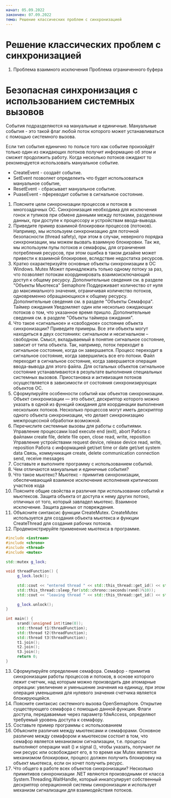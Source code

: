 ```yaml
---
начат: 05.09.2022
закончен: 07.09.2022
тема: Решение классических проблем с синхронизацией
---
```


# Решение классических проблем с синхронизацией
1) Проблема взаимного исключения
Проблема ограниченного буфера

# Безопасная синхронизация с использованием системных вызовов
События подразделяются на мануальные и единичные. Мануальные события - это такой флаг любой поток которого может устанавливаться с помощью системного вызова. 

Если тип события единично то польсе того как событие произойдёт только один из ожидающих потоков получит информацию об этом и сможет продолжить работу. Когда несколько потоков ожидают то рекомендуется использовать мануальное событие.
* CreateEvent - создаёт событие.
* SetEvent позволяет определеить что будет использоваться мануальное событие,
* ResetEvent - сбрасывает мануальное событие.
* PuaseEvent - пфереводит событие в сигнальное состояние.

1) Поясните цели синхронизации процессов и потоков в многозадачных ОС.
Синхронизация необходи­ма для исключения гонок и тупиков при обмене данными между потоками, раз­делении данных, при доступе к процессору и устройствам ввода-вывода.
2) Приведите пример взаимной блокировки процессов (потоков).
Например, мы используем синхронизацию для поточной безопасности (thread safety), при этом в случаи, неверного порядка синхронизации, мы можем вызвать взаимную блокировки. Так же, мы используем пулы потоков и семафоры, для ограничения потребления ресурсов, при этом ошибка в таком дизайне может привести к взаимной блокировке, вследствие недостатка ресурсов.
3) Кратко охарактеризуйте основные объекты синхронизации в ОС Windows.
Mutex 	Может принадлежать только одному потоку за раз, что позволяет потокам координировать взаимоисключающий доступ к общему ресурсу. Дополнительные сведения см. в разделе "Объекты Мьютекса"
Semaphore 	Поддерживает количество от нуля до максимального значения, ограничивая количество потоков, одновременно обращаюющихся к общему ресурсу. Дополнительные сведения см. в разделе "Объекты Семафора".
Таймер ожидания 	Уведомляет один или несколько ожидающих потоков о том, что указанное время пришло. Дополнительные сведения см. в разделе "Объекты таймера ожидания".
4) Что такое «сигнальное» и «свободное» состояние объекта синхронизации? Приведите примеры.
Все эти объекты могут находиться в двух состояниях: сигнальном и несигнальном – свободном. Смысл, вкладываемый в понятие сигнальное состояние, зависит от типа объекта. Так, например, поток переходит в сигнальное состояние, когда он завершается. Процесс переходит в сигнальное состояние, когда завершились все его потоки. Файл переходит в сигнальное состояние, когда завершается операция ввода-вывода для этого файла. Для остальных объектов сигнальное состояние устанавливаются в результате выполнения специальных системных вызовов. Приостановка и активизация потоков осуществляется в зависимости от состояния синхронизирующих объектов ОС.
5) Сформулируйте особенности событий как объектов синхронизации.
Объект синхронизации — это объект, дескриптор которого можно указать в одной из функций ожидания для координации выполнения нескольких потоков. Несколько процессов могут иметь дескриптор одного объекта синхронизации, что делает синхронизацию межпроцессной обработки возможной.
6) Перечислите системные вызовы для работы с событиями.
Управление процессами
 load
 execute
 end (exit), abort
Работа с файлами
 create file, delete file
 open, close
 read, write, reposition
Управление устройствами
 request device, release device
 read, write, reposition
Работа с информацией
 get/set time or date
 get/set system data
Связь, коммуникация
 create, delete communication connection
 send, receive messages
7) Составьте и выполните программу с использованием событий.
8) Чем отличаются мануальные и единичные события?
9) Что такое мьютекс?
Мьютекс - примитив синхронизации, обеспечивающий взаимное исключение исполнения критических участков кода
10) Поясните общие свойства и различия при использовании событий и мьютексов.
Защита объекта от доступа к нему других потоко, отличных от того, который завладел мьютекс. Взаимное исключение. Защита данных от повреждения.
11) Объясните синтаксис функции CreateMutex.
CreateMutex используется для создания объекта мьютекса и функции CreateThread для создания рабочих потоков.
12) Продемонстрируйте применение мьютекса в программе.
```cpp
#include <iostream>
#include <chrono>
#include <thread>
#include <mutex>
 
std::mutex g_lock;
 
void threadFunction() {
     g_lock.lock();
 
     std::cout << "entered thread " << std::this_thread::get_id() << std::endl;
     std::this_thread::sleep_for(std::chrono::seconds(rand()%10));
     std::cout << "leaving thread " << std::this_thread::get_id() << std::endl;
 
     g_lock.unlock();
}
 
int main() {
     srand((unsigned int)time(0));
     std::thread t1(threadFunction);
     std::thread t2(threadFunction);
     std::thread t3(threadFunction);
     t1.join();
     t2.join();
     t3.join();
     return 0;
}
```
13) Сформулируйте определение семафора.
Семафор - примитив синхронизации работы процессов и потоков, в основе которого лежит счетчик, над которым можно производить две атомарные опреации: увеличение и уменьшение значения на единицу, при этом операция уменьшения для нулевого значения счетчика является блокирующейся.
14) Поясните синтаксис системного вызова OpenSemaphore.
Открытие существующего семафора с помощью данной функции. Флаги доступа, передаваемые через параметр fdwAccess, определяют требуемый уровень доступа к семафору.
15) Составьте пример программы с использованием
16) Объясните различия между мьютексами и семафорами.
Основное различие между семафором и мьютексом состоит в том, что семафор является механизмом сигнализации, т.е. процессы выполняют операции wait () и signal (), чтобы указать, получают ли они ресурс или освобождают его, в то время как Mutex является механизмом блокировки, процесс должен получить блокировку на объект мьютекса, если он хочет получить ресурс.
17) Что общего в работе всех объектов синхронизации?
Несколько примитивов синхронизации .NET являются производными от класса System.Threading.WaitHandle, который инкапсулирует собственный дескриптор операционной системы синхронизации и использует механизм сигнализации для взаимодействия потоков.
